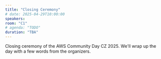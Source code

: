 ```yaml
---
title: "Closing Ceremony"
# date: 2025-04-29T10:00:00
speakers:
room: "C1"
# agenda: "TODO"
duration: "TBA"
---
```


Closing ceremony of the AWS Community Day CZ 2025. We'll wrap up the day with a few words from the organizers.
